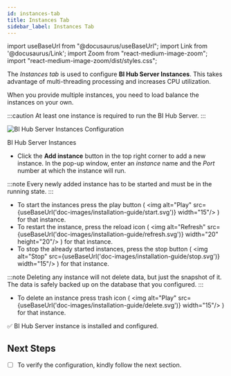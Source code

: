 ```yaml
---
id: instances-tab
title: Instances Tab
sidebar_label: Instances Tab
---
```


import useBaseUrl from "@docusaurus/useBaseUrl";
import Link from '@docusaurus/Link';
import Zoom from "react-medium-image-zoom";
import "react-medium-image-zoom/dist/styles.css";

The *Instances tab* is used to configure **BI Hub Server Instances**. 
This takes advantage of multi-threading processing and increases CPU utilization.

When you provide multiple instances, you need to load balance the instances on your own.

:::caution
 At least one instance is required to run the BI Hub Server.
:::

  <div class="center">
    <Zoom>
      <img alt="BI Hub Server Instances Configuration" src={useBaseUrl('doc-images/installation-guide/bihub-server-instances.png')}/>
    </Zoom>
	<p>BI Hub Server Instances</p>
  </div>


* Click the **Add instance** button in the top right corner to add a new instance. In the pop-up window, enter an *instance* name and the *Port* number at which the instance will run.

:::note
Every newly added instance has to be started and must be in the running state.
:::

* To start the instances press the play button ( <Zoom><img alt="Play" src={useBaseUrl('doc-images/installation-guide/start.svg')} width="15"/></Zoom> ) for that instance.
* To restart the instance, press the reload icon ( <Zoom><img alt="Refresh" src={useBaseUrl('doc-images/installation-guide/refresh.svg')} width="20" height="20"/></Zoom> ) for that instance.
* To stop the already started instances, press the stop button ( <Zoom><img alt="Stop" src={useBaseUrl('doc-images/installation-guide/stop.svg')} width="15"/></Zoom> ) for that instance.

:::note
Deleting any instance will not delete data, but just the snapshot of it. The data is safely backed up on the database that you configured.
:::

* To delete an instance press trash icon ( <Zoom><img alt="Play" src={useBaseUrl('doc-images/installation-guide/delete.svg')} width="15"/></Zoom> ) for that instance.

:white_check_mark: BI Hub Server instance is installed and configured.

## Next Steps

- [ ] To verify the configuration, kindly follow the next section.
